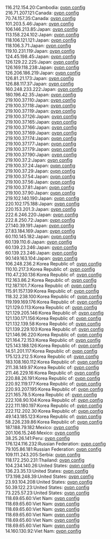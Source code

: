116.212.154.20:Cambodia: [ovpn config](vpn/116_212_154_20.ovpn)  
216.71.207.121:Canada: [ovpn config](vpn/216_71_207_121.ovpn)  
70.74.157.35:Canada: [ovpn config](vpn/70_74_157_35.ovpn)  
101.203.5.46:Japan: [ovpn config](vpn/101_203_5_46.ovpn)  
106.146.213.85:Japan: [ovpn config](vpn/106_146_213_85.ovpn)  
113.158.224.102:Japan: [ovpn config](vpn/113_158_224_102.ovpn)  
118.106.121.121:Japan: [ovpn config](vpn/118_106_121_121.ovpn)  
118.106.3.71:Japan: [ovpn config](vpn/118_106_3_71.ovpn)  
119.10.231.119:Japan: [ovpn config](vpn/119_10_231_119.ovpn)  
124.45.198.45:Japan: [ovpn config](vpn/124_45_198_45.ovpn)  
126.129.22.225:Japan: [ovpn config](vpn/126_129_22_225.ovpn)  
126.169.118.238:Japan: [ovpn config](vpn/126_169_118_238.ovpn)  
126.206.186.219:Japan: [ovpn config](vpn/126_206_186_219.ovpn)  
126.81.21.173:Japan: [ovpn config](vpn/126_81_21_173.ovpn)  
126.88.117.37:Japan: [ovpn config](vpn/126_88_117_37.ovpn)  
160.248.233.222:Japan: [ovpn config](vpn/160_248_233_222.ovpn)  
180.196.42.35:Japan: [ovpn config](vpn/180_196_42_35.ovpn)  
219.100.37.110:Japan: [ovpn config](vpn/219_100_37_110.ovpn)  
219.100.37.118:Japan: [ovpn config](vpn/219_100_37_118.ovpn)  
219.100.37.119:Japan: [ovpn config](vpn/219_100_37_119.ovpn)  
219.100.37.126:Japan: [ovpn config](vpn/219_100_37_126.ovpn)  
219.100.37.165:Japan: [ovpn config](vpn/219_100_37_165.ovpn)  
219.100.37.166:Japan: [ovpn config](vpn/219_100_37_166.ovpn)  
219.100.37.169:Japan: [ovpn config](vpn/219_100_37_169.ovpn)  
219.100.37.174:Japan: [ovpn config](vpn/219_100_37_174.ovpn)  
219.100.37.177:Japan: [ovpn config](vpn/219_100_37_177.ovpn)  
219.100.37.179:Japan: [ovpn config](vpn/219_100_37_179.ovpn)  
219.100.37.190:Japan: [ovpn config](vpn/219_100_37_190.ovpn)  
219.100.37.2:Japan: [ovpn config](vpn/219_100_37_2.ovpn)  
219.100.37.24:Japan: [ovpn config](vpn/219_100_37_24.ovpn)  
219.100.37.29:Japan: [ovpn config](vpn/219_100_37_29.ovpn)  
219.100.37.54:Japan: [ovpn config](vpn/219_100_37_54.ovpn)  
219.100.37.56:Japan: [ovpn config](vpn/219_100_37_56.ovpn)  
219.100.37.81:Japan: [ovpn config](vpn/219_100_37_81.ovpn)  
219.100.37.90:Japan: [ovpn config](vpn/219_100_37_90.ovpn)  
219.102.140.190:Japan: [ovpn config](vpn/219_102_140_190.ovpn)  
220.102.175.188:Japan: [ovpn config](vpn/220_102_175_188.ovpn)  
220.153.201.3:Japan: [ovpn config](vpn/220_153_201_3.ovpn)  
222.6.246.220:Japan: [ovpn config](vpn/222_6_246_220.ovpn)  
222.8.250.72:Japan: [ovpn config](vpn/222_8_250_72.ovpn)  
27.140.39.191:Japan: [ovpn config](vpn/27_140_39_191.ovpn)  
27.83.184.169:Japan: [ovpn config](vpn/27_83_184_169.ovpn)  
60.110.145.182:Japan: [ovpn config](vpn/60_110_145_182.ovpn)  
60.139.110.6:Japan: [ovpn config](vpn/60_139_110_6.ovpn)  
60.139.23.246:Japan: [ovpn config](vpn/60_139_23_246.ovpn)  
60.139.23.246:Japan: [ovpn config](vpn/60_139_23_246.ovpn)  
90.149.163.104:Japan: [ovpn config](vpn/90_149_163_104.ovpn)  
106.248.236.2:Korea Republic of: [ovpn config](vpn/106_248_236_2.ovpn)  
110.10.217.3:Korea Republic of: [ovpn config](vpn/110_10_217_3.ovpn)  
110.47.230.136:Korea Republic of: [ovpn config](vpn/110_47_230_136.ovpn)  
112.163.86.2:Korea Republic of: [ovpn config](vpn/112_163_86_2.ovpn)  
112.187.101.7:Korea Republic of: [ovpn config](vpn/112_187_101_7.ovpn)  
115.91.157.139:Korea Republic of: [ovpn config](vpn/115_91_157_139.ovpn)  
118.32.238.100:Korea Republic of: [ovpn config](vpn/118_32_238_100.ovpn)  
119.199.169.176:Korea Republic of: [ovpn config](vpn/119_199_169_176.ovpn)  
121.129.0.113:Korea Republic of: [ovpn config](vpn/121_129_0_113.ovpn)  
121.129.205.146:Korea Republic of: [ovpn config](vpn/121_129_205_146.ovpn)  
121.130.171.156:Korea Republic of: [ovpn config](vpn/121_130_171_156.ovpn)  
121.132.139.58:Korea Republic of: [ovpn config](vpn/121_132_139_58.ovpn)  
121.139.229.103:Korea Republic of: [ovpn config](vpn/121_139_229_103.ovpn)  
121.146.96.220:Korea Republic of: [ovpn config](vpn/121_146_96_220.ovpn)  
121.164.72.153:Korea Republic of: [ovpn config](vpn/121_164_72_153.ovpn)  
125.143.188.126:Korea Republic of: [ovpn config](vpn/125_143_188_126.ovpn)  
14.51.201.117:Korea Republic of: [ovpn config](vpn/14_51_201_117.ovpn)  
175.123.212.5:Korea Republic of: [ovpn config](vpn/175_123_212_5.ovpn)  
183.108.160.112:Korea Republic of: [ovpn config](vpn/183_108_160_112.ovpn)  
211.38.149.97:Korea Republic of: [ovpn config](vpn/211_38_149_97.ovpn)  
211.46.229.16:Korea Republic of: [ovpn config](vpn/211_46_229_16.ovpn)  
220.88.26.191:Korea Republic of: [ovpn config](vpn/220_88_26_191.ovpn)  
220.92.119.177:Korea Republic of: [ovpn config](vpn/220_92_119_177.ovpn)  
220.93.207.195:Korea Republic of: [ovpn config](vpn/220_93_207_195.ovpn)  
221.165.78.5:Korea Republic of: [ovpn config](vpn/221_165_78_5.ovpn)  
222.108.90.104:Korea Republic of: [ovpn config](vpn/222_108_90_104.ovpn)  
222.111.180.197:Korea Republic of: [ovpn config](vpn/222_111_180_197.ovpn)  
222.112.202.30:Korea Republic of: [ovpn config](vpn/222_112_202_30.ovpn)  
49.143.185.123:Korea Republic of: [ovpn config](vpn/49_143_185_123.ovpn)  
58.226.239.86:Korea Republic of: [ovpn config](vpn/58_226_239_86.ovpn)  
187.188.79.182:Mexico: [ovpn config](vpn/187_188_79_182.ovpn)  
201.106.15.246:Mexico: [ovpn config](vpn/201_106_15_246.ovpn)  
38.25.26.141:Peru: [ovpn config](vpn/38_25_26_141.ovpn)  
176.124.116.232:Russian Federation: [ovpn config](vpn/176_124_116_232.ovpn)  
79.105.86.181:Russian Federation: [ovpn config](vpn/79_105_86_181.ovpn)  
109.111.243.205:Serbia: [ovpn config](vpn/109_111_243_205.ovpn)  
118.172.250.231:Thailand: [ovpn config](vpn/118_172_250_231.ovpn)  
104.234.140.26:United States: [ovpn config](vpn/104_234_140_26.ovpn)  
136.23.35.13:United States: [ovpn config](vpn/136_23_35_13.ovpn)  
173.198.248.39:United States: [ovpn config](vpn/173_198_248_39.ovpn)  
23.93.104.208:United States: [ovpn config](vpn/23_93_104_208.ovpn)  
50.39.122.23:United States: [ovpn config](vpn/50_39_122_23.ovpn)  
73.225.57.23:United States: [ovpn config](vpn/73_225_57_23.ovpn)  
118.69.65.60:Viet Nam: [ovpn config](vpn/118_69_65_60.ovpn)  
118.69.65.60:Viet Nam: [ovpn config](vpn/118_69_65_60.ovpn)  
118.69.65.60:Viet Nam: [ovpn config](vpn/118_69_65_60.ovpn)  
118.69.65.60:Viet Nam: [ovpn config](vpn/118_69_65_60.ovpn)  
118.69.65.60:Viet Nam: [ovpn config](vpn/118_69_65_60.ovpn)  
118.69.65.60:Viet Nam: [ovpn config](vpn/118_69_65_60.ovpn)  
14.160.130.92:Viet Nam: [ovpn config](vpn/14_160_130_92.ovpn)  
